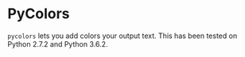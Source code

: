 # PyColors

`pycolors` lets you add colors your output text. This has been tested on Python 2.7.2 and Python 3.6.2.

